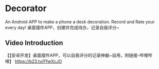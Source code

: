 # Decorator
An Android APP to make a phone a desk decoration. Record and Rate your every day!
桌面摆件APP，创建并完成待办，记录自我评分~

## Video Introduction
【【安卓开发】桌面摆件APP，可以自我评分的记录神器~自用，附链接-哔哩哔哩】 https://b23.tv/FfwXcJO
